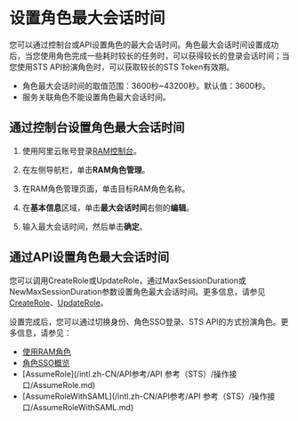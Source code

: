 # 设置角色最大会话时间

您可以通过控制台或API设置角色的最大会话时间。角色最大会话时间设置成功后，当您使用角色完成一些耗时较长的任务时，可以获得较长的登录会话时间；当您使用STS API扮演角色时，可以获取较长的STS Token有效期。

-   角色最大会话时间的取值范围：3600秒~43200秒。默认值：3600秒。
-   服务关联角色不能设置角色最大会话时间。

## 通过控制台设置角色最大会话时间

1.  使用阿里云账号登录[RAM控制台](https://ram.console.aliyun.com/)。

2.  在左侧导航栏，单击**RAM角色管理**。

3.  在RAM角色管理页面，单击目标RAM角色名称。

4.  在**基本信息**区域，单击**最大会话时间**右侧的**编辑**。

5.  输入最大会话时间，然后单击**确定**。


## 通过API设置角色最大会话时间

您可以调用CreateRole或UpdateRole，通过MaxSessionDuration或NewMaxSessionDuration参数设置角色最大会话时间。更多信息，请参见[CreateRole](/intl.zh-CN/API参考/API参考（RAM）/角色管理接口/CreateRole.md)、[UpdateRole](/intl.zh-CN/API参考/API参考（RAM）/角色管理接口/UpdateRole.md)。

设置完成后，您可以通过切换身份、角色SSO登录、STS API的方式扮演角色。更多信息，请参见：

-   [使用RAM角色](/intl.zh-CN/角色管理/使用RAM角色.md)
-   [角色SSO概览](/intl.zh-CN/单点登录管理（SSO）/角色SSO/角色SSO概览.md)
-   [AssumeRole](/intl.zh-CN/API参考/API 参考（STS）/操作接口/AssumeRole.md)
-   [AssumeRoleWithSAML](/intl.zh-CN/API参考/API 参考（STS）/操作接口/AssumeRoleWithSAML.md)


